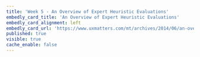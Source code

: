 ```yaml
---
title: 'Week 5 - An Overview of Expert Heuristic Evaluations'
embedly_card_title: 'An Overview of Expert Heuristic Evaluations'
embedly_card_alignment: left
embedly_card_url: 'https://www.uxmatters.com/mt/archives/2014/06/an-overview-of-expert-heuristic-evaluations.php'
published: true
visible: true
cache_enable: false
---
```

